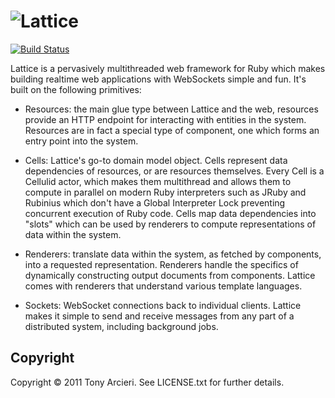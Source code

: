 ![Lattice](https://github.com/celluloid/lattice/raw/master/logo.png)
==========
[![Build Status](https://secure.travis-ci.org/celluloid/lattice.png?branch=master)](http://travis-ci.org/tarcieri/lattice)

Lattice is a pervasively multithreaded web framework for Ruby which makes
building realtime web applications with WebSockets simple and fun. It's
built on the following primitives:

* Resources: the main glue type between Lattice and the web, resources provide
  an HTTP endpoint for interacting with entities in the system. Resources are
  in fact a special type of component, one which forms an entry point into the
  system.

* Cells: Lattice's go-to domain model object. Cells represent data dependencies
  of resources, or are resources themselves. Every Cell is a Cellulid actor, 
  which makes them multithread and allows them to compute in parallel on modern
  Ruby interpreters such as JRuby and Rubinius which don't have a Global
  Interpreter Lock preventing concurrent execution of Ruby code. Cells map data
  dependencies into "slots" which can be used by renderers to compute
  representations of data within the system.

* Renderers: translate data within the system, as fetched by components, into
  a requested representation. Renderers handle the specifics of dynamically
  constructing output documents from components. Lattice comes with renderers
  that understand various template languages.

* Sockets: WebSocket connections back to individual clients. Lattice makes it
  simple to send and receive messages from any part of a distributed system,
  including background jobs.

Copyright
---------

Copyright © 2011 Tony Arcieri. See LICENSE.txt for further details.
